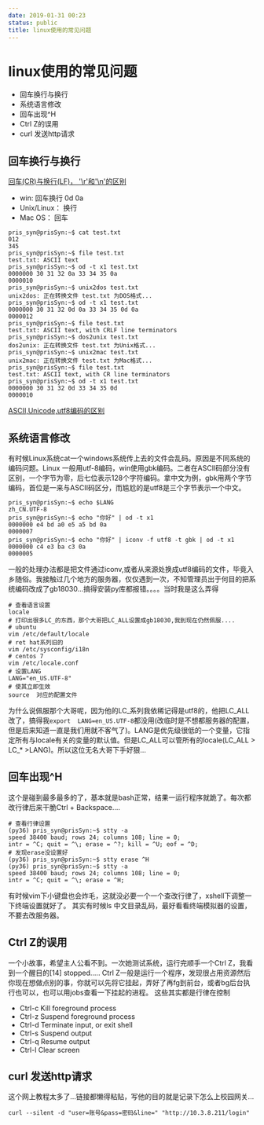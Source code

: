```yaml
---
date: 2019-01-31 00:23
status: public
title: linux使用的常见问题
---
```


# linux使用的常见问题

- 回车换行与换行
- 系统语言修改
- 回车出现^H
- Ctrl Z的误用
- curl 发送http请求
## 回车换行与换行 
[回车(CR)与换行(LF)， '\r'和'\n'的区别](https://www.cnblogs.com/me115/archive/2011/04/27/2030762.html)
- win: 回车换行 0d 0a
- Unix/Linux： 换行
- Mac OS： 回车
```
pris_syn@prisSyn:~$ cat test.txt 
012
345
pris_syn@prisSyn:~$ file test.txt 
test.txt: ASCII text
pris_syn@prisSyn:~$ od -t x1 test.txt 
0000000 30 31 32 0a 33 34 35 0a
0000010
pris_syn@prisSyn:~$ unix2dos test.txt 
unix2dos: 正在转换文件 test.txt 为DOS格式...
pris_syn@prisSyn:~$ od -t x1 test.txt 
0000000 30 31 32 0d 0a 33 34 35 0d 0a
0000012
pris_syn@prisSyn:~$ file test.txt 
test.txt: ASCII text, with CRLF line terminators
pris_syn@prisSyn:~$ dos2unix test.txt 
dos2unix: 正在转换文件 test.txt 为Unix格式...
pris_syn@prisSyn:~$ unix2mac test.txt 
unix2mac: 正在转换文件 test.txt 为Mac格式...
pris_syn@prisSyn:~$ file test.txt 
test.txt: ASCII text, with CR line terminators
pris_syn@prisSyn:~$ od -t x1 test.txt 
0000000 30 31 32 0d 33 34 35 0d
0000010
```
[ASCII,Unicode,utf8编码的区别](https://blog.csdn.net/Deft_MKJing/article/details/79460485)
## 系统语言修改
有时候Linux系统cat一个windows系统传上去的文件会乱码。原因是不同系统的编码问题。Linux 一般用utf-8编码，win使用gbk编码。二者在ASCII码部分没有区别，一个字节为零，后七位表示128个字符编码。拿中文为例，gbk用两个字节编码，首位是一来与ASCII码区分，而尴尬的是utf8是三个字节表示一个中文。
```
pris_syn@prisSyn:~$ echo $LANG
zh_CN.UTF-8
pris_syn@prisSyn:~$ echo "你好" | od -t x1
0000000 e4 bd a0 e5 a5 bd 0a
0000007
pris_syn@prisSyn:~$ echo "你好" | iconv -f utf8 -t gbk | od -t x1
0000000 c4 e3 ba c3 0a
0000005
```
一般的处理办法都是把文件通过iconv,或者从来源处换成utf8编码的文件，毕竟入乡随俗。我接触过几个地方的服务器，仅仅遇到一次，不知管理员出于何目的把系统编码改成了gb18030...搞得安装py库都报错。。。。当时我是这么弄得
```
# 查看语言设置
locale
# 打印出很多LC_的东西，那个大哥把LC_ALL设置成gb18030,我到现在仍然佩服....
# ubuntu
vim /etc/default/locale
# ret hat系列旧的
vim /etc/sysconfig/i18n
# centos 7
vim /etc/locale.conf
# 设置LANG
LANG="en_US.UTF-8"
# 使其立即生效
source  对应的配置文件 
```
为什么说佩服那个大哥呢，因为他的LC_系列我依稀记得是utf8的，他把LC_ALL改了，搞得我`export  LANG=en_US.UTF-8`都没用(改临时是不想都服务器的配置，但是后来知道一直是我们用就不客气了)。LANG是优先级很低的一个变量，它指定所有与locale有关的变量的默认值。但是LC_ALL可以管所有的locale(LC_ALL > LC_* >LANG)。所以这位无名大哥下手好狠...
## 回车出现^H
这个是碰到最多最多的了，基本就是bash正常，结果一运行程序就跪了。每次都改行律后来干脆Ctrl + Backspace....
```
# 查看行律设置
(py36) pris_syn@prisSyn:~$ stty -a
speed 38400 baud; rows 24; columns 108; line = 0;
intr = ^C; quit = ^\; erase = ^?; kill = ^U; eof = ^D; 
# 发现erase没设置好
(py36) pris_syn@prisSyn:~$ stty erase ^H
(py36) pris_syn@prisSyn:~$ stty -a
speed 38400 baud; rows 24; columns 108; line = 0;
intr = ^C; quit = ^\; erase = ^H;
```
有时候vim下小键盘也会炸毛，这就没必要一个一个查改行律了，xshell下调整一下终端设置就好了。
其实有时候ls 中文目录乱码，最好看看终端模拟器的设置，不要去改服务器。

## Ctrl Z的误用
一个小故事，希望主人公看不到。一次她测试系统，运行完顺手一个Ctrl Z，我看到一个醒目的[14]  stopped.....
Ctrl Z一般是运行一个程序，发现很占用资源然后你现在想做点别的事，你就可以先将它挂起，弄好了再fg到前台，或者bg后台执行也可以，也可以用jobs查看一下挂起的进程。
这些其实都是行律在控制

- Ctrl-c Kill foreground process 
- Ctrl-z Suspend foreground process 
- Ctrl-d Terminate input, or exit shell 
- Ctrl-s Suspend output 
- Ctrl-q Resume output 
- Ctrl-l Clear screen

## curl 发送http请求
这个网上教程太多了...链接都懒得粘贴，写他的目的就是记录下怎么上校园网关...
```
curl --silent -d "user=账号&pass=密码&line=" "http://10.3.8.211/login"
```